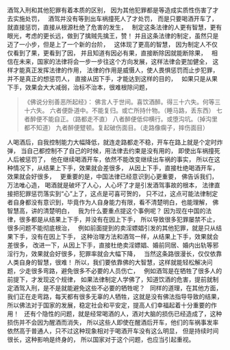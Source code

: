 酒驾入刑和其他犯罪有着本质的区别，
因为其他犯罪都是等造成实质性伤害了才去实施处罚，
&nbsp;
酒驾并没有等到出车祸撞死人了才处罚，
而是只要喝酒开车了，就直接惩罚，直接从根源杜绝了危害的发生，
&nbsp;
制定这条法律的人更有智慧，更有眼光，考虑的更长远，做到了擒贼先擒王，赞！
并且这条法律的制定，虽然只是迈了一小步，但是上了一个新的台阶，
&nbsp;
这体现了更高的智慧，
因为制定人不仅仅看到了果，更看到了因，
并且知道有因必有果，直接断除因就能断除果，
&nbsp;
相信在未来，国家的法律将会一步一步往这个方向发展，这样法律会更加健全，
这样才能真正发挥法律的作用，
法律的作用是威慑人，使人畏惧惩罚而止步犯罪，并不是真正的想惩罚人，
直接从因下手，才能达到这样的目的，
&nbsp;
如果只是从果下手，效果会大大减弱，治标不治本，很难根除问题，

> 《佛说分别善恶所起经》：
> 佛言人于世间。喜饮酒醉。得三十六失。何等三十六失。
> 六者便卧道中。不能复归。或亡所持什物。（睡马路，丢东西）
> 七者醉便不能自正。（路都走不直）
> 八者醉便低仰横行。或堕沟坑。（掉沟里都不知道）
> 九者醉便躄顿。复起破伤面目。（走路像瘸子，摔伤面目）

人喝酒后，自我控制能力大幅降低，就连走路都走不稳，开车在路上就是个定时炸弹，
当自己都控制不了自己的时候，用法律去约束是没有用的，
即使出车祸撞死人后被惩罚了，
他在继续喝酒开车，依然不能改变继续出车祸的事实，
所以在这种情况下，从结果上下手，效果就会差很多，
从因上下手，直接杜绝喝酒开车，效果就会好很多，
&nbsp;
更重要的是，中国法律已经意识到心更重要，
佛告诉我们，万法唯心造，
喝酒就是破坏了人心，人心坏了才是引发酒驾事故的根本，
法律直接把犯罪惩罚落实到“心”上了，这点是可喜可贺的，
只不过，这点可能法律制定者自身都没有意识到，毕竟作为人自身能力有限，看不清楚明白，也能理解，
佛智慧高，讲的清楚明白，
&nbsp;
我为什么要重点提这个事例呢？
因为现在中国的法律，很多都是从结果上下手，并没有在因上下手，
所以导致很多犯罪屡禁不止，很多问题不能彻底根治，
&nbsp;
例如前面提到的卖淫嫖娼引发的其他犯罪，就是只从结果下手，没有在因上下手，
这种治理方法和酒驾一样，从结果上下手，效果就会差很多，
改进一下，从因上下手，直接杜绝卖淫嫖娼、婚前同居、婚内出轨等邪淫行为，效果就会好很多，犯罪率就会大幅下降，
&nbsp;
当然这条路很漫长，仅仅依靠人类自身的智慧，很难！
所以，我们要依靠佛的大智慧，这样就能轻松解决问题，少走很多弯路，避免很多不必要的人员伤亡，
&nbsp;
例如酒驾是在牺牲了很多人的前提下，才发现这个规律，
如果法律制定人学佛了，知道饮酒的危害，提前就制定酒驾入刑，是不是就能避免这些不必要的牺牲呢？
&nbsp;
同样的道理，在其他方面，我们正在走弯路，每天都有很多无辜的人牺牲，这就是没有佛法指导导致的结果，
所以佛法对于国家的发展，稳定社会和平安定，提高人们幸福起着十分重要的作用！
&nbsp;
还有个隐性的问题，就是经常喝酒的人，酒对大脑的损伤已经造成了，这种损伤并不会因为醒酒而消失，
所以这些人即使在醒酒后开车，他们的车祸事发率依然高于普通人，只不过这种现象相对于喝酒开车没有这么明显，
但是持续时间很长，这种影响是终身的，
所以国家对于这个问题，也应当引起重视。

